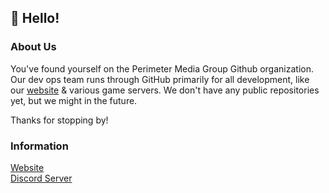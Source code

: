 ## 👋 Hello!

### About Us

You've found yourself on the Perimeter Media Group Github organization. Our dev ops team runs through GitHub primarily for all development, like our [website](https://perimetergaming.com) & various game servers. We don't have any public repositories yet, but we might in the future. 

Thanks for stopping by!


### Information
[Website](https://perimetergaming.com)\
[Discord Server](https://discord.gg/AYb3Un6)
